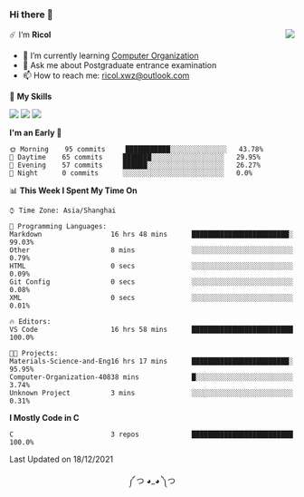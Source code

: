 ### Hi there 👋

<a href="#">
  <img align="right" src="https://github-readme-stats.vercel.app/api?username=Ricolxwz&count_private=true&show_icons=true&theme=prussian" />
</a>

☄️ I‘m **Ricol**

- 🌱 I’m currently learning [Computer Organization](https://github.com/Ricolxwz/Computer-Organization-408)
- 💬 Ask me about Postgraduate entrance examination
- 📫 How to reach me: ricol.xwz@outlook.com

🌟 **My Skills**

![](https://img.shields.io/badge/-Git-000000?style=flat-square&logo=git&logoColor=fff)
![](https://img.shields.io/badge/-C-3e74a2?style=flat-square&logo=C&logoColor=fff)
![](https://img.shields.io/badge/-Python-4fc08d?style=flat-square&logo=python&logoColor=fff)

<!--START_SECTION:waka-->
**I'm an Early 🐤** 

```text
🌞 Morning    95 commits     ███████████░░░░░░░░░░░░░░   43.78% 
🌆 Daytime    65 commits     ███████░░░░░░░░░░░░░░░░░░   29.95% 
🌃 Evening    57 commits     ██████░░░░░░░░░░░░░░░░░░░   26.27% 
🌙 Night      0 commits      ░░░░░░░░░░░░░░░░░░░░░░░░░   0.0%

```


📊 **This Week I Spent My Time On** 

```text
⌚︎ Time Zone: Asia/Shanghai

💬 Programming Languages: 
Markdown                 16 hrs 48 mins      ████████████████████████░   99.03% 
Other                    8 mins              ░░░░░░░░░░░░░░░░░░░░░░░░░   0.79% 
HTML                     0 secs              ░░░░░░░░░░░░░░░░░░░░░░░░░   0.09% 
Git Config               0 secs              ░░░░░░░░░░░░░░░░░░░░░░░░░   0.08% 
XML                      0 secs              ░░░░░░░░░░░░░░░░░░░░░░░░░   0.01%

🔥 Editors: 
VS Code                  16 hrs 58 mins      █████████████████████████   100.0%

🐱‍💻 Projects: 
Materials-Science-and-Eng16 hrs 17 mins      ████████████████████████░   95.95% 
Computer-Organization-40838 mins             █░░░░░░░░░░░░░░░░░░░░░░░░   3.74% 
Unknown Project          3 mins              ░░░░░░░░░░░░░░░░░░░░░░░░░   0.31%

```

**I Mostly Code in C** 

```text
C                        3 repos             █████████████████████████   100.0%

```



 Last Updated on 18/12/2021
<!--END_SECTION:waka-->

<div align="center">
༼ つ ◕_◕ ༽つ
</div>
